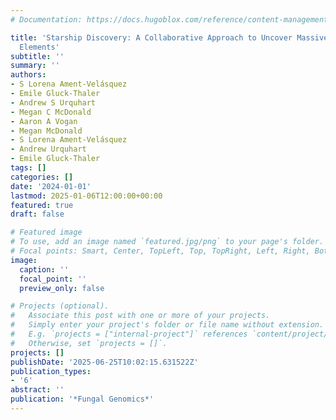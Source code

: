 ```yaml
---
# Documentation: https://docs.hugoblox.com/reference/content-management/

title: 'Starship Discovery: A Collaborative Approach to Uncover Massive Transposable
  Elements'
subtitle: ''
summary: ''
authors:
- S Lorena Ament-Velásquez
- Emile Gluck-Thaler
- Andrew S Urquhart
- Megan C McDonald
- Aaron A Vogan
- Megan McDonald
- S Lorena Ament-Velásquez
- Andrew Urquhart
- Emile Gluck-Thaler
tags: []
categories: []
date: '2024-01-01'
lastmod: 2025-01-06T12:00:00+00:00
featured: true
draft: false

# Featured image
# To use, add an image named `featured.jpg/png` to your page's folder.
# Focal points: Smart, Center, TopLeft, Top, TopRight, Left, Right, BottomLeft, Bottom, BottomRight.
image:
  caption: ''
  focal_point: ''
  preview_only: false

# Projects (optional).
#   Associate this post with one or more of your projects.
#   Simply enter your project's folder or file name without extension.
#   E.g. `projects = ["internal-project"]` references `content/project/deep-learning/index.md`.
#   Otherwise, set `projects = []`.
projects: []
publishDate: '2025-06-25T10:02:15.631522Z'
publication_types:
- '6'
abstract: ''
publication: '*Fungal Genomics*'
---
```

